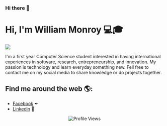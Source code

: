 ### Hi there 👋

<!--
**william-monroy/william-monroy** is a ✨ _special_ ✨ repository because its `README.md` (this file) appears on your GitHub profile.

Here are some ideas to get you started:

- 🔭 I’m currently working on ...
- 🌱 I’m currently learning ...
- 👯 I’m looking to collaborate on ...
- 🤔 I’m looking for help with ...
- 💬 Ask me about ...
- 📫 How to reach me: ...
- 😄 Pronouns: ...
- ⚡ Fun fact: ...
-->
# Hi, I'm William Monroy 💻🎓

<img src="https://i.postimg.cc/kg89zt7w/story-jay-dosnumu-5d40ba0ae487c55dcb177058ef7e3762cdc2f14bf61993c064dbadc0dca7f092.jpg" align="center" />


I'm a first year Computer Science student interested in having international experiences in software, research, entrepreneurship, and innovation. My passion is technology and learn everyday something new. Fell free to contact me on my social media to share knowledge or do projects together.

## Find me around the web 🌎: 
- <a href="https://www.facebook.com/william.monroy0509">Facebook</a> ✒
- <a href="https://www.linkedin.com/in/william-monroy/">Linkedin</a> 💼


<p align="center"> <img src="https://komarev.com/ghpvc/?username=william-monroy&label=Views&color=blue&style=plastic" alt="Profile Views" /> </p>

